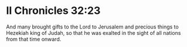 # II Chronicles 32:23

And many brought gifts to the Lord to Jerusalem and precious things to Hezekiah king of Judah, so that he was exalted in the sight of all nations from that time onward.
